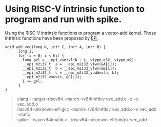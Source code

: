 # Using RISC-V intrinsic function to program and run with spike.

Using the RISC-V intrinsic functions to program a vector-add kernel.
Those intrinsic functions have been proposed by [EPI](https://repo.hca.bsc.es/gitlab/rferrer/epi-builtins-ref/-/blob/master/epi-builtins-ref.md).

```
void add_vec(long N, int* C, int* A, int* B) {
      long i;
      for (i = 0; i < N;) {
        long gvl = __epi_vsetvl(N - i, vtype_e32, vtype_m2);
        __epi_m2i32_t  a = __epi_m2i32_vlwv(&A[i]);
        __epi_m2i32_t  b = __epi_m2i32_vlwv(&B[i]);
        __epi_m2i32_t  c = __epi_m2i32_vaddvv(a, b);
        __epi_m2i32_vswv(c, &C[i]);
        i += gvl;
      }
}

```

> clang --target=riscv64 -march=rv64imfdcv vec_add.c   -c -o vec_add.o  
> riscv64-unknown-elf-gcc -march=rv64imfdcv vec_add.o -o vec_add -static  
> spike --isa=rv64imafdcv ../riscv64-unknown-elf/bin/pk vec_add  

